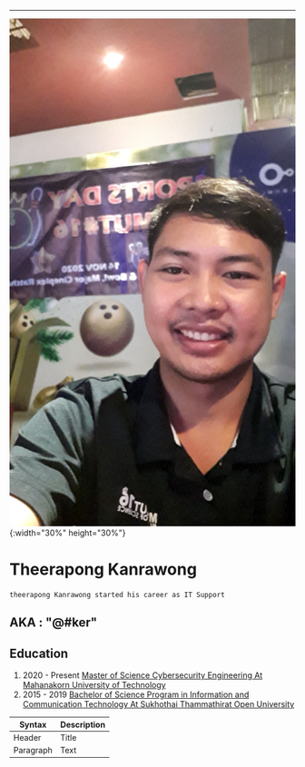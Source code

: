 
---
![alt text](https://github.com/Devtech95/Devtech95.github.io/blob/main/Pic/profile.jpg){:width="30%" height="30%"}

# Theerapong Kanrawong
    theerapong Kanrawong started his career as IT Support 

## AKA : "@#ker"


## Education
1. 2020 - Present [Master of Science Cybersecurity Engineering At Mahanakorn University of Technology](https://www.msit.mut.ac.th/)
2. 2015 - 2019 [Bachelor of Science Program in Information and Communication Technology At Sukhothai Thammathirat Open University](https://www.example.com)

| Syntax | Description |
| ----------- | ----------- |
| Header | Title |
| Paragraph | Text |
